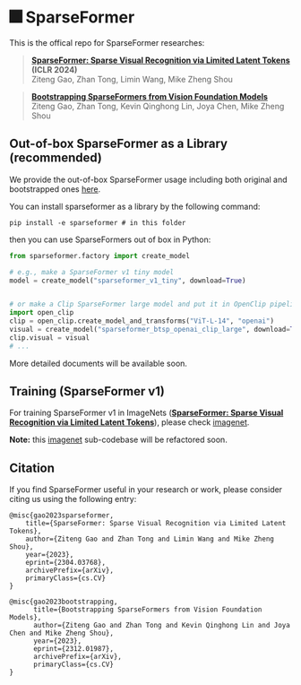 # 🎆 SparseFormer
This is the offical repo for SparseFormer researches:

> [**SparseFormer: Sparse Visual Recognition via Limited Latent Tokens**](https://arxiv.org/abs/2304.03768) **(ICLR 2024)**<br>
> Ziteng Gao, Zhan Tong, Limin Wang, Mike Zheng Shou<br>

> [**Bootstrapping SparseFormers from Vision Foundation Models**](https://arxiv.org/abs/2312.01987)<br>
> Ziteng Gao, Zhan Tong, Kevin Qinghong Lin, Joya Chen, Mike Zheng Shou<br>


## Out-of-box SparseFormer as a Library (recommended)
We provide the out-of-box SparseFormer usage including both original and bootstrapped ones [here](./sparseformer/).

You can install sparseformer as a library by the following command:
```shell
pip install -e sparseformer # in this folder
```

then you can use SparseFormers out of box in Python:
```python
from sparseformer.factory import create_model

# e.g., make a SparseFormer v1 tiny model
model = create_model("sparseformer_v1_tiny", download=True)


# or make a Clip SparseFormer large model and put it in OpenClip pipeline
import open_clip
clip = open_clip.create_model_and_transforms("ViT-L-14", "openai")
visual = create_model("sparseformer_btsp_openai_clip_large", download=True)
clip.visual = visual
# ...

```

More detailed documents will be available soon.



## Training (SparseFormer v1)
For training SparseFormer v1 in ImageNets ([**SparseFormer: Sparse Visual Recognition via Limited Latent Tokens**](https://arxiv.org/abs/2304.03768)), please check [imagenet](./imagenet/).

**Note:** this [imagenet](./imagenet/) sub-codebase will be refactored soon.


## Citation
If you find SparseFormer useful in your research or work, please consider citing us using the following entry:
```
@misc{gao2023sparseformer,
    title={SparseFormer: Sparse Visual Recognition via Limited Latent Tokens},
    author={Ziteng Gao and Zhan Tong and Limin Wang and Mike Zheng Shou},
    year={2023},
    eprint={2304.03768},
    archivePrefix={arXiv},
    primaryClass={cs.CV}
}

@misc{gao2023bootstrapping,
      title={Bootstrapping SparseFormers from Vision Foundation Models}, 
      author={Ziteng Gao and Zhan Tong and Kevin Qinghong Lin and Joya Chen and Mike Zheng Shou},
      year={2023},
      eprint={2312.01987},
      archivePrefix={arXiv},
      primaryClass={cs.CV}
}
```